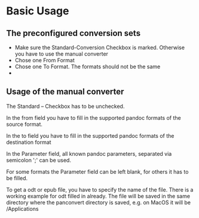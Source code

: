 # Basic Usage

## The preconfigured conversion sets

* Make sure the Standard-Conversion Checkbox is marked. Otherwise you have to use the manual converter
* Chose one From Format
* Chose one To Format. The formats should not be the same
*
## Usage of the manual converter

The Standard – Checkbox has to be unchecked.

In the from field you have to fill in the supported pandoc formats of
the source format.

In the to field you have to fill in the supported pandoc formats of the
destination format

In the Parameter field, all known pandoc parameters, separated via semicolon ';' can be used.

For some formats the Parameter field can be left blank, for others it
has to be filled. 

To get a odt or epub file, you have to specify the name of the file. There is a working
example for odt filled in already. The file will be saved in the same directory where the panconvert directory is saved, e.g. on MacOS it will be /Applications